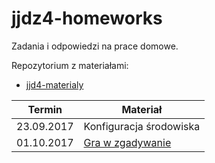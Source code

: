 # jjdz4-homeworks
Zadania i odpowiedzi na prace domowe.

Repozytorium z materiałami:
- [jjd4-materialy](https://github.com/infoshareacademy/jjdz4-materialy)

| Termin            | Materiał    |
|-------------------|-------------|
| 23.09.2017        | Konfiguracja środowiska |
| 01.10.2017        | [Gra w zgadywanie](./01-guessing-game.md) |

